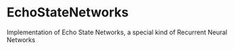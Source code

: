 # EchoStateNetworks
Implementation of Echo State Networks, a special kind of Recurrent Neural Networks
